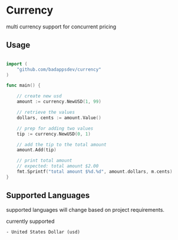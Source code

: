 # Currency

multi currency support for concurrent pricing

## Usage

```go

import (
    "github.com/badappsdev/currency"
)

func main() {

    // create new usd 
    amount := currency.NewUSD(1, 99)

    // retrieve the values 
    dollars, cents := amount.Value()

    // prep for adding two values
    tip := currency.NewUSD(0, 1)

    // add the tip to the total amount
    amount.Add(tip)

    // print total amount
    // expected: total amount $2.00
    fmt.Sprintf("total amount $%d.%d", amount.dollars, m.cents)
}

```

## Supported Languages

supported languages will change based on project requirements.

currently supported

    - United States Dollar (usd) 